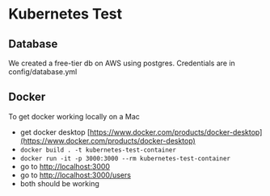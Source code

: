 # Kubernetes Test

## Database

We created a free-tier db on AWS using postgres. Credentials are in config/database.yml

## Docker

To get docker working locally on a Mac 

* get docker desktop [https://www.docker.com/products/docker-desktop](https://www.docker.com/products/docker-desktop)
* `docker build . -t kubernetes-test-container`
* `docker run -it -p 3000:3000 --rm kubernetes-test-container`
* go to [http://localhost:3000](http://localhost:3000)
* go to [http://localhost:3000/users](http://localhost:3000/users)
* both should be working

